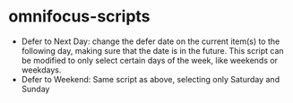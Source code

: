 # omnifocus-scripts

* Defer to Next Day: change the defer date on the current item(s) to the following day, making
  sure that the date is in the future.  This script can be modified to only select certain
  days of the week, like weekends or weekdays.
* Defer to Weekend: Same script as above, selecting only Saturday and Sunday
